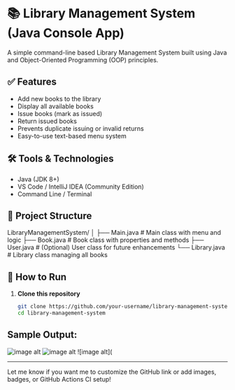 # 📚 Library Management System (Java Console App)

A simple command-line based Library Management System built using Java and Object-Oriented Programming (OOP) principles.

## ✅ Features

- Add new books to the library
- Display all available books
- Issue books (mark as issued)
- Return issued books
- Prevents duplicate issuing or invalid returns
- Easy-to-use text-based menu system

## 🛠 Tools & Technologies

- Java (JDK 8+)
- VS Code / IntelliJ IDEA (Community Edition)
- Command Line / Terminal

## 📁 Project Structure

LibraryManagementSystem/
│
├── Main.java # Main class with menu and logic
├── Book.java # Book class with properties and methods
├── User.java # (Optional) User class for future enhancements
└── Library.java # Library class managing all books

## 🚀 How to Run

1. **Clone this repository**  
   ```bash
   git clone https://github.com/your-username/library-management-system.git
   cd library-management-system
## Sample Output:

![image alt](https://github.com/tanu-pande/Library-Management-System/blob/f5dd398a760f08e105a78809486767d1a2815273/Screenshot%202025-06-26%20154138.png)
![image alt](https://github.com/tanu-pande/Library-Management-System/blob/8d2310cb793942b6674d78bc7a968f5db15cd167/Screenshot%202025-06-26%20154150.png)
![image alt](



---

Let me know if you want me to customize the GitHub link or add images, badges, or GitHub Actions CI setup!

